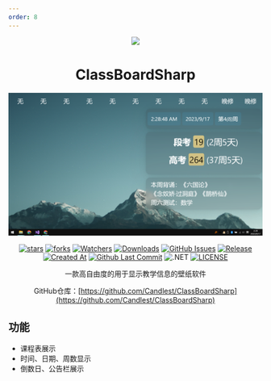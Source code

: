 ```yaml
---
order: 8
---
```


<div align="center">

<img src="/icon/ClassBoardSharp.png" width="64"/>

# ClassBoardSharp

<ArticleMetadata />

![preview](https://raw.githubusercontent.com/Candlest/ClassBoardSharp/refs/heads/main/README/theme_breeze.png)

[![stars](https://img.shields.io/github/stars/Candlest/ClassBoardSharp?label=Stars)](https://github.com/Candlest/ClassBoardSharp) [![forks](https://img.shields.io/github/forks/Candlest/ClassBoardSharp?label=Forks)](https://github.com/Candlest/ClassBoardSharp) [![Watchers](https://img.shields.io/github/watchers/Candlest/ClassBoardSharp?style=social)](https://github.com/Candlest/ClassBoardSharp/watchers) [![Downloads](https://img.shields.io/github/downloads/Candlest/ClassBoardSharp/total?style=social&label=Downloads&logo=github)](https://github.com/Candlest/ClassBoardSharp/releases/latest) [![GitHub Issues](https://img.shields.io/github/issues-search/Candlest/ClassBoardSharp?query=is%3Aopen&style=flat&logo=github&label=Issues&color=%233fb950)](https://github.com/Candlest/ClassBoardSharp/issues) [![Release](https://img.shields.io/github/v/release/Candlest/ClassBoardSharp?style=flat&color=%233fb950&label=发行版)](https://github.com/Candlest/ClassBoardSharp/releases/latest) [![Created At](https://img.shields.io/github/created-at/Candlest/ClassBoardSharp)](https://github.com/Candlest/ClassBoardSharp) [![Github Last Commit](https://img.shields.io/github/last-commit/Candlest/ClassBoardSharp)](https://github.com/Candlest/ClassBoardSharp/commits/main) ![.NET](https://img.shields.io/badge/.NET_Framework-@4.6.1-green.svg?logo=dotnet) [![LICENSE](https://img.shields.io/badge/License-MIT-red.svg "LICENSE")](https://github.com/Candlest/ClassBoardSharp/blob/main/LICENSE.txt)

一款高自由度的用于显示教学信息的壁纸软件

GitHub仓库：[https://github.com/Candlest/ClassBoardSharp](https://github.com/Candlest/ClassBoardSharp)

</div>

## 功能
- 课程表展示
- 时间、日期、周数显示
- 倒数日、公告栏展示
